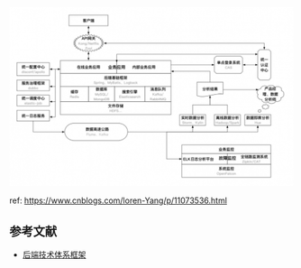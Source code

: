 ![architecture.png](./.assets/architecture.png)

ref: https://www.cnblogs.com/loren-Yang/p/11073536.html


## 参考文献

- [后端技术体系框架 ](https://www.cnblogs.com/loren-Yang/p/11073536.html)
